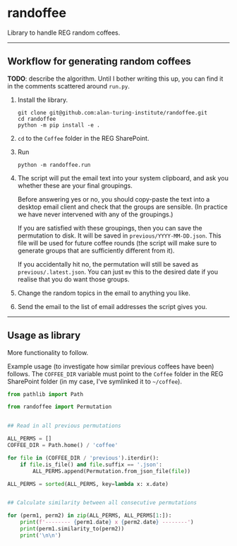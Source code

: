 # randoffee

Library to handle REG random coffees.

--------

## Workflow for generating random coffees

**TODO**: describe the algorithm.
Until I bother writing this up, you can find it in the comments scattered around `run.py`.

1. Install the library.

       git clone git@github.com:alan-turing-institute/randoffee.git
       cd randoffee
       python -m pip install -e .

2. `cd` to the `Coffee` folder in the REG SharePoint.

3. Run

       python -m randoffee.run

4. The script will put the email text into your system clipboard, and ask you whether these are your final groupings.

   Before answering yes or no, you should copy-paste the text into a desktop email client and check that the groups are sensible.
   (In practice we have never intervened with any of the groupings.)

   If you are satisfied with these groupings, then you can save the permutation to disk.
   It will be saved in `previous/YYYY-MM-DD.json`.
   This file will be used for future coffee rounds (the script will make sure to generate groups that are sufficiently different from it).

   If you accidentally hit no, the permutation will still be saved as `previous/.latest.json`.
   You can just `mv` this to the desired date if you realise that you do want those groups.

5. Change the random topics in the email to anything you like.

6. Send the email to the list of email addresses the script gives you.

-------

## Usage as library

More functionality to follow.

Example usage (to investigate how similar previous coffees have been) follows.
The `COFFEE_DIR` variable must point to the `Coffee` folder in the REG SharePoint folder (in my case, I've symlinked it to `~/coffee`).


```python
from pathlib import Path

from randoffee import Permutation


## Read in all previous permutations

ALL_PERMS = []
COFFEE_DIR = Path.home() / 'coffee'

for file in (COFFEE_DIR / 'previous').iterdir():
    if file.is_file() and file.suffix == '.json':
        ALL_PERMS.append(Permutation.from_json_file(file))

ALL_PERMS = sorted(ALL_PERMS, key=lambda x: x.date)


## Calculate similarity between all consecutive permutations

for (perm1, perm2) in zip(ALL_PERMS, ALL_PERMS[1:]):
    print(f'-------- {perm1.date} x {perm2.date} --------')
    print(perm1.similarity_to(perm2))
    print('\n\n')
```
